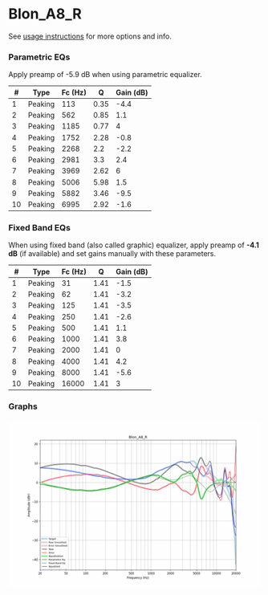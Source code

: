 # Blon_A8_R
See [usage instructions](https://github.com/jaakkopasanen/AutoEq#usage) for more options and info.

### Parametric EQs
Apply preamp of -5.9 dB when using parametric equalizer.

|   # | Type    |   Fc (Hz) |    Q |   Gain (dB) |
|-----|---------|-----------|------|-------------|
|   1 | Peaking |       113 | 0.35 |        -4.4 |
|   2 | Peaking |       562 | 0.85 |         1.1 |
|   3 | Peaking |      1185 | 0.77 |         4   |
|   4 | Peaking |      1752 | 2.28 |        -0.8 |
|   5 | Peaking |      2268 | 2.2  |        -2.2 |
|   6 | Peaking |      2981 | 3.3  |         2.4 |
|   7 | Peaking |      3969 | 2.62 |         6   |
|   8 | Peaking |      5006 | 5.98 |         1.5 |
|   9 | Peaking |      5882 | 3.46 |        -9.5 |
|  10 | Peaking |      6995 | 2.92 |        -1.6 |

### Fixed Band EQs
When using fixed band (also called graphic) equalizer, apply preamp of **-4.1 dB** (if available) and set gains manually with these parameters.

|   # | Type    |   Fc (Hz) |    Q |   Gain (dB) |
|-----|---------|-----------|------|-------------|
|   1 | Peaking |        31 | 1.41 |        -1.5 |
|   2 | Peaking |        62 | 1.41 |        -3.2 |
|   3 | Peaking |       125 | 1.41 |        -3.5 |
|   4 | Peaking |       250 | 1.41 |        -2.6 |
|   5 | Peaking |       500 | 1.41 |         1.1 |
|   6 | Peaking |      1000 | 1.41 |         3.8 |
|   7 | Peaking |      2000 | 1.41 |         0   |
|   8 | Peaking |      4000 | 1.41 |         4.2 |
|   9 | Peaking |      8000 | 1.41 |        -5.6 |
|  10 | Peaking |     16000 | 1.41 |         3   |

### Graphs
![](./Blon_A8_R.png)
